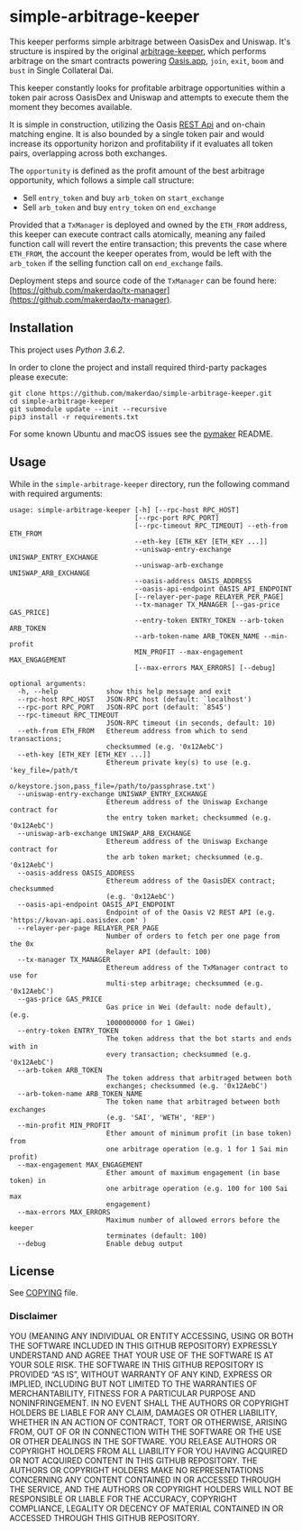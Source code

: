 # simple-arbitrage-keeper

This keeper performs simple arbitrage between OasisDex and Uniswap. It's structure is inspired by the original [arbitrage-keeper](www.github.com/makerdao/arbitrage-keeper), which performs arbitrage on the smart contracts powering [Oasis.app](http://oasis.app), `join`, `exit`, `boom` and `bust` in Single Collateral Dai.

This keeper constantly looks for profitable arbitrage opportunities within a token pair across OasisDex and Uniswap and attempts to execute them the moment they becomes available.

It is simple in construction, utilizing the Oasis [REST Api](https://developer.makerdao.com/oasis/api/2/) and on-chain matching engine. It is also bounded by a single token pair and would increase its opportunity horizon and profitability if it evaluates all token pairs, overlapping across both exchanges.

The `opportunity` is defined as the profit amount of the best arbitrage opportunity, which follows a simple call structure:

- Sell `entry_token` and buy `arb_token` on `start_exchange`
- Sell `arb_token` and buy `entry_token` on `end_exchange`

Provided that a `TxManager` is deployed and owned by the `ETH_FROM` address, this keeper can execute contract calls atomically, meaning any failed function call will revert the entire transaction; this prevents the case where `ETH_FROM`, the account the keeper operates from, would be left with the `arb_token` if the selling function call on `end_exchange` fails.

Deployment steps and source code of the `TxManager` can be found here: [https://github.com/makerdao/tx-manager](https://github.com/makerdao/tx-manager).

## Installation

This project uses *Python 3.6.2*.

In order to clone the project and install required third-party packages please execute:
```
git clone https://github.com/makerdao/simple-arbitrage-keeper.git
cd simple-arbitrage-keeper
git submodule update --init --recursive
pip3 install -r requirements.txt
```

For some known Ubuntu and macOS issues see the [pymaker](https://github.com/makerdao/pymaker) README.

## Usage

While in the `simple-arbitrage-keeper` directory, run the following command with required arguments:
```
usage: simple-arbitrage-keeper [-h] [--rpc-host RPC_HOST]
                               [--rpc-port RPC_PORT]
                               [--rpc-timeout RPC_TIMEOUT] --eth-from ETH_FROM
                               --eth-key [ETH_KEY [ETH_KEY ...]]
                               --uniswap-entry-exchange UNISWAP_ENTRY_EXCHANGE
                               --uniswap-arb-exchange UNISWAP_ARB_EXCHANGE
                               --oasis-address OASIS_ADDRESS
                               --oasis-api-endpoint OASIS_API_ENDPOINT
                               [--relayer-per-page RELAYER_PER_PAGE]
                               --tx-manager TX_MANAGER [--gas-price GAS_PRICE]
                               --entry-token ENTRY_TOKEN --arb-token ARB_TOKEN
                               --arb-token-name ARB_TOKEN_NAME --min-profit
                               MIN_PROFIT --max-engagement MAX_ENGAGEMENT
                               [--max-errors MAX_ERRORS] [--debug]

optional arguments:
  -h, --help            show this help message and exit
  --rpc-host RPC_HOST   JSON-RPC host (default: `localhost')
  --rpc-port RPC_PORT   JSON-RPC port (default: `8545')
  --rpc-timeout RPC_TIMEOUT
                        JSON-RPC timeout (in seconds, default: 10)
  --eth-from ETH_FROM   Ethereum address from which to send transactions;
                        checksummed (e.g. '0x12AebC')
  --eth-key [ETH_KEY [ETH_KEY ...]]
                        Ethereum private key(s) to use (e.g. 'key_file=/path/t
                        o/keystore.json,pass_file=/path/to/passphrase.txt')
  --uniswap-entry-exchange UNISWAP_ENTRY_EXCHANGE
                        Ethereum address of the Uniswap Exchange contract for
                        the entry token market; checksummed (e.g. '0x12AebC')
  --uniswap-arb-exchange UNISWAP_ARB_EXCHANGE
                        Ethereum address of the Uniswap Exchange contract for
                        the arb token market; checksummed (e.g. '0x12AebC')
  --oasis-address OASIS_ADDRESS
                        Ethereum address of the OasisDEX contract; checksummed
                        (e.g. '0x12AebC')
  --oasis-api-endpoint OASIS_API_ENDPOINT
                        Endpoint of of the Oasis V2 REST API (e.g. 'https://kovan-api.oasisdex.com' )
  --relayer-per-page RELAYER_PER_PAGE
                        Number of orders to fetch per one page from the 0x
                        Relayer API (default: 100)
  --tx-manager TX_MANAGER
                        Ethereum address of the TxManager contract to use for
                        multi-step arbitrage; checksummed (e.g. '0x12AebC')
  --gas-price GAS_PRICE
                        Gas price in Wei (default: node default), (e.g.
                        1000000000 for 1 GWei)
  --entry-token ENTRY_TOKEN
                        The token address that the bot starts and ends with in
                        every transaction; checksummed (e.g. '0x12AebC')
  --arb-token ARB_TOKEN
                        The token address that arbitraged between both
                        exchanges; checksummed (e.g. '0x12AebC')
  --arb-token-name ARB_TOKEN_NAME
                        The token name that arbitraged between both exchanges
                        (e.g. 'SAI', 'WETH', 'REP')
  --min-profit MIN_PROFIT
                        Ether amount of minimum profit (in base token) from
                        one arbitrage operation (e.g. 1 for 1 Sai min profit)
  --max-engagement MAX_ENGAGEMENT
                        Ether amount of maximum engagement (in base token) in
                        one arbitrage operation (e.g. 100 for 100 Sai max
                        engagement)
  --max-errors MAX_ERRORS
                        Maximum number of allowed errors before the keeper
                        terminates (default: 100)
  --debug               Enable debug output

```

## License

See [COPYING](https://github.com/makerdao/simple-arbitrage-keeper/blob/master/COPYING) file.



### Disclaimer

YOU (MEANING ANY INDIVIDUAL OR ENTITY ACCESSING, USING OR BOTH THE SOFTWARE INCLUDED IN THIS GITHUB REPOSITORY) EXPRESSLY UNDERSTAND AND AGREE THAT YOUR USE OF THE SOFTWARE IS AT YOUR SOLE RISK.
THE SOFTWARE IN THIS GITHUB REPOSITORY IS PROVIDED “AS IS”, WITHOUT WARRANTY OF ANY KIND, EXPRESS OR IMPLIED, INCLUDING BUT NOT LIMITED TO THE WARRANTIES OF MERCHANTABILITY, FITNESS FOR A PARTICULAR PURPOSE AND NONINFRINGEMENT. IN NO EVENT SHALL THE AUTHORS OR COPYRIGHT HOLDERS BE LIABLE FOR ANY CLAIM, DAMAGES OR OTHER LIABILITY, WHETHER IN AN ACTION OF CONTRACT, TORT OR OTHERWISE, ARISING FROM, OUT OF OR IN CONNECTION WITH THE SOFTWARE OR THE USE OR OTHER DEALINGS IN THE SOFTWARE.
YOU RELEASE AUTHORS OR COPYRIGHT HOLDERS FROM ALL LIABILITY FOR YOU HAVING ACQUIRED OR NOT ACQUIRED CONTENT IN THIS GITHUB REPOSITORY. THE AUTHORS OR COPYRIGHT HOLDERS MAKE NO REPRESENTATIONS CONCERNING ANY CONTENT CONTAINED IN OR ACCESSED THROUGH THE SERVICE, AND THE AUTHORS OR COPYRIGHT HOLDERS WILL NOT BE RESPONSIBLE OR LIABLE FOR THE ACCURACY, COPYRIGHT COMPLIANCE, LEGALITY OR DECENCY OF MATERIAL CONTAINED IN OR ACCESSED THROUGH THIS GITHUB REPOSITORY.
